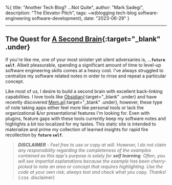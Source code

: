 %{
  title: "Another Tech Blog? ...Not Quite",
  author: "Mark Sadegi",
  description: "The Elevator Pitch",
  tags: ~w(blogging tech-blog software-engineering software-development),
  date: "2023-06-29"
}

---

## The Quest for [A Second Brain](https://www.buildingasecondbrain.com){:target="_blank" .under}

If you're like me, one of your most sinister yet silent adversaries is, ...**`future` `self`**. Albeit pleasurable, spending a significant amount of time to level-up software engineering skills comes at a heavy cost. I've always struggled to centralize my software related notes in order to rinse and repeat a particular concept.

Like most of us, I desire to build a second brain with excellent back-linking capabilities. I love tools like [Obsidian](https://obsidian.md){:target="_blank" .under} and have recently discovered [Mem.ai](https://get.mem.ai){:target="_blank" .under}, however, these type of note taking apps either feel more like personal tools or lack the organizational &/or presentational features I'm looking for. Even with plugins, feature gaps with these tools currently keep my software notes and highlights a bit too localized for my tastes. This static site is intended to materialize and prime my collection of learned insights for rapid fire recollection by **`future` `self`**.


>_**DISCLAIMER** - Feel free to use or copy at will. However, I do not claim any responsibility regarding the completeness of the examples contained as this app's purpose is solely for **self learning**. Often, you will see impartial explanations because the example has been cherry-picked to note an area or concept that requires highlighting. Use the code at your own risk; always test and check what you copy. Thanks!_
>{:css .disclaimer}